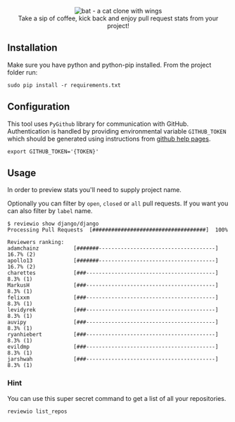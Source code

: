 
<p align="center">
  <img src="assets/reviewio-logo.png" alt="bat - a cat clone with wings"><br>
  Take a sip of coffee, kick back and enjoy pull request stats from your project!
</p>


## Installation

Make sure you have python and python-pip installed.
From the project folder run:

```
sudo pip install -r requirements.txt
```

## Configuration

This tool uses `PyGithub` library for communication with GitHub. Authentication is handled by providing environmental variable `GITHUB_TOKEN` which should be generated using instructions from [github help pages](https://help.github.com/articles/creating-an-access-token-for-command-line-use/).

```
export GITHUB_TOKEN='{TOKEN}'
```

## Usage

In order to preview stats you'll need to supply project name.

Optionally you can filter by `open`, `closed` or `all` pull requests.
If you want you can also filter by `label` name.


```console
$ reviewio show django/django
Processing Pull Requests  [####################################]  100%

Reviewers ranking:
adamchainz           [#######-------------------------------------]    16.7% (2)
apollo13             [#######-------------------------------------]    16.7% (2)
charettes            [###-----------------------------------------]     8.3% (1)
MarkusH              [###-----------------------------------------]     8.3% (1)
felixxm              [###-----------------------------------------]     8.3% (1)
levidyrek            [###-----------------------------------------]     8.3% (1)
auvipy               [###-----------------------------------------]     8.3% (1)
ryanhiebert          [###-----------------------------------------]     8.3% (1)
evildmp              [###-----------------------------------------]     8.3% (1)
jarshwah             [###-----------------------------------------]     8.3% (1)
```

### Hint

You can use this super secret command to get a list of all your repositories.

```
reviewio list_repos
```

